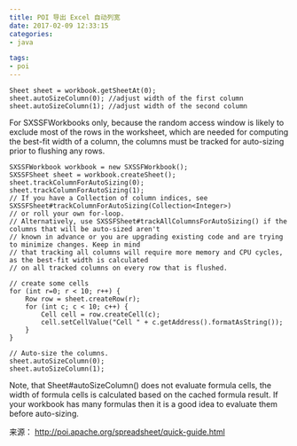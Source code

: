 ```yaml
---
title: POI 导出 Excel 自动列宽
date: 2017-02-09 12:33:15
categories:
- java

tags:
- poi
---
```

```
Sheet sheet = workbook.getSheetAt(0);
sheet.autoSizeColumn(0); //adjust width of the first column
sheet.autoSizeColumn(1); //adjust width of the second column
```
For SXSSFWorkbooks only, because the random access window is likely to exclude most of the rows in the worksheet, which are needed for computing the best-fit width of a column, the columns must be tracked for auto-sizing prior to flushing any rows.
<!-- more -->
```
SXSSFWorkbook workbook = new SXSSFWorkbook();
SXSSFSheet sheet = workbook.createSheet();
sheet.trackColumnForAutoSizing(0);
sheet.trackColumnForAutoSizing(1);
// If you have a Collection of column indices, see SXSSFSheet#trackColumnForAutoSizing(Collection<Integer>)
// or roll your own for-loop.
// Alternatively, use SXSSFSheet#trackAllColumnsForAutoSizing() if the columns that will be auto-sized aren't
// known in advance or you are upgrading existing code and are trying to minimize changes. Keep in mind
// that tracking all columns will require more memory and CPU cycles, as the best-fit width is calculated
// on all tracked columns on every row that is flushed.

// create some cells
for (int r=0; r < 10; r++) {
    Row row = sheet.createRow(r);
    for (int c; c < 10; c++) {
        Cell cell = row.createCell(c);
        cell.setCellValue("Cell " + c.getAddress().formatAsString());
    }
}

// Auto-size the columns.
sheet.autoSizeColumn(0);
sheet.autoSizeColumn(1);
```
Note, that Sheet#autoSizeColumn() does not evaluate formula cells, the width of formula cells is calculated based on the cached formula result. If your workbook has many formulas then it is a good idea to evaluate them before auto-sizing.


来源： http://poi.apache.org/spreadsheet/quick-guide.html